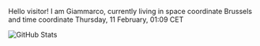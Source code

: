Hello visitor! I am Giammarco, currently living in space coordinate Brussels and time coordinate Thursday, 11 February, 01:09 CET

![GitHub Stats](https://github-readme-stats.vercel.app/api?username=grcasanova)
